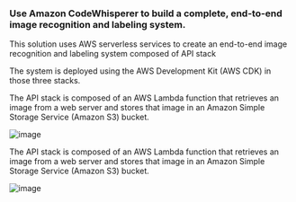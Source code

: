 
<h3> Use Amazon CodeWhisperer to build a complete, end-to-end image recognition and labeling system.</h3>


<p> This solution uses AWS serverless services to create an end-to-end image recognition and labeling system composed of API stack<br, integration stack and recognition stack. </p>

<p> The system is deployed using the AWS Development Kit (AWS CDK) in those three stacks.</p>

<p> The API stack is composed of an AWS Lambda function that retrieves an image from a web server and stores that image in an Amazon Simple Storage Service (Amazon S3) bucket.</p>

![image](https://github.com/user-attachments/assets/7f251bc5-da3d-40e9-80ff-231f357dd61f)


<p> The API stack is composed of an AWS Lambda function that retrieves an image from a web server and stores that image in an Amazon Simple Storage Service (Amazon S3) bucket.</p>

![image](https://github.com/user-attachments/assets/48439480-9a0a-40af-a9ad-c30512a3cffb)

<br>








